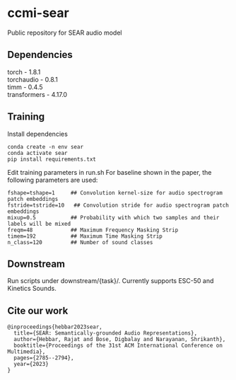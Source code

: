# ccmi-sear
Public repository for SEAR audio model

## Dependencies
torch - 1.8.1  
torchaudio - 0.8.1  
timm - 0.4.5  
transformers - 4.17.0

## Training 
Install dependencies 
```
conda create -n env sear 
conda activate sear
pip install requirements.txt
```
Edit training parameters in run.sh
For baseline shown in the paper, the following parameters are used:
```
fshape=tshape=1     ## Convolution kernel-size for audio spectrogram patch embeddings
fstride=tstride=10   ## Convolution stride for audio spectrogram patch embeddings
mixup=0.5           ## Probability with which two samples and their labels will be mixed
freqm=48            ## Maximum Frequency Masking Strip
timem=192           ## Maximum Time Masking Strip
n_class=120         ## Number of sound classes
```


## Downstream
Run scripts under downstream/{task}/. Currently supports ESC-50 and Kinetics Sounds.


## Cite our work
```
@inproceedings{hebbar2023sear,
  title={SEAR: Semantically-grounded Audio Representations},
  author={Hebbar, Rajat and Bose, Digbalay and Narayanan, Shrikanth},
  booktitle={Proceedings of the 31st ACM International Conference on Multimedia},
  pages={2785--2794},
  year={2023}
}
```
